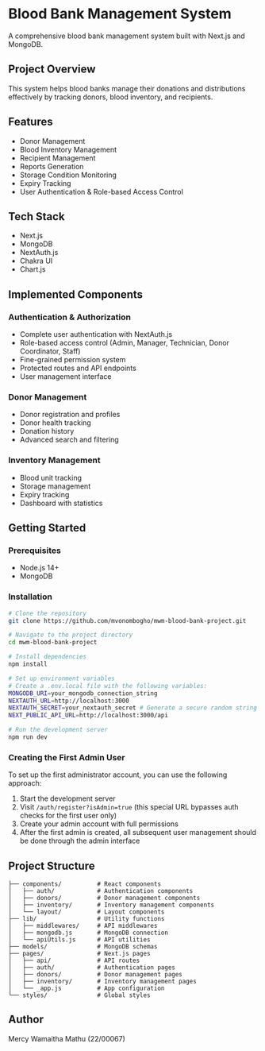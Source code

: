 # Blood Bank Management System

A comprehensive blood bank management system built with Next.js and MongoDB.

## Project Overview

This system helps blood banks manage their donations and distributions effectively by tracking donors, blood inventory, and recipients.

## Features

- Donor Management
- Blood Inventory Management
- Recipient Management
- Reports Generation
- Storage Condition Monitoring
- Expiry Tracking
- User Authentication & Role-based Access Control

## Tech Stack

- Next.js
- MongoDB
- NextAuth.js
- Chakra UI
- Chart.js

## Implemented Components

### Authentication & Authorization
- Complete user authentication with NextAuth.js
- Role-based access control (Admin, Manager, Technician, Donor Coordinator, Staff)
- Fine-grained permission system
- Protected routes and API endpoints
- User management interface

### Donor Management
- Donor registration and profiles
- Donor health tracking
- Donation history
- Advanced search and filtering

### Inventory Management
- Blood unit tracking
- Storage management
- Expiry tracking
- Dashboard with statistics

## Getting Started

### Prerequisites

- Node.js 14+
- MongoDB

### Installation

```bash
# Clone the repository
git clone https://github.com/mvonombogho/mwm-blood-bank-project.git

# Navigate to the project directory
cd mwm-blood-bank-project

# Install dependencies
npm install

# Set up environment variables
# Create a .env.local file with the following variables:
MONGODB_URI=your_mongodb_connection_string
NEXTAUTH_URL=http://localhost:3000
NEXTAUTH_SECRET=your_nextauth_secret # Generate a secure random string
NEXT_PUBLIC_API_URL=http://localhost:3000/api

# Run the development server
npm run dev
```

### Creating the First Admin User

To set up the first administrator account, you can use the following approach:

1. Start the development server
2. Visit `/auth/register?isAdmin=true` (this special URL bypasses auth checks for the first user only)
3. Create your admin account with full permissions
4. After the first admin is created, all subsequent user management should be done through the admin interface

## Project Structure

```
├── components/          # React components
│   ├── auth/            # Authentication components
│   ├── donors/          # Donor management components
│   ├── inventory/       # Inventory management components
│   └── layout/          # Layout components
├── lib/                 # Utility functions
│   ├── middlewares/     # API middlewares
│   ├── mongodb.js       # MongoDB connection
│   └── apiUtils.js      # API utilities
├── models/              # MongoDB schemas
├── pages/               # Next.js pages
│   ├── api/             # API routes
│   ├── auth/            # Authentication pages
│   ├── donors/          # Donor management pages
│   ├── inventory/       # Inventory management pages
│   └── _app.js          # App configuration
└── styles/              # Global styles
```

## Author

Mercy Wamaitha Mathu (22/00067)
